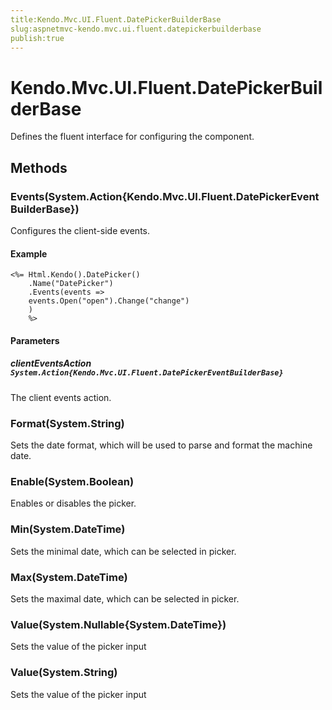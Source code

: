 ```yaml
---
title:Kendo.Mvc.UI.Fluent.DatePickerBuilderBase
slug:aspnetmvc-kendo.mvc.ui.fluent.datepickerbuilderbase
publish:true
---
```


# Kendo.Mvc.UI.Fluent.DatePickerBuilderBase

Defines the fluent interface for configuring the  component.

## Methods

### Events(System.Action{Kendo.Mvc.UI.Fluent.DatePickerEventBuilderBase})
Configures the client-side events.

#### Example
    <%= Html.Kendo().DatePicker()
        .Name("DatePicker")
        .Events(events =>
        events.Open("open").Change("change")
        )
        %>

#### Parameters

##### clientEventsAction `System.Action{Kendo.Mvc.UI.Fluent.DatePickerEventBuilderBase}`
The client events action.

### Format(System.String)
Sets the date format, which will be used to parse and format the machine date.

### Enable(System.Boolean)
Enables or disables the picker.

### Min(System.DateTime)
Sets the minimal date, which can be selected in picker.

### Max(System.DateTime)
Sets the maximal date, which can be selected in picker.

### Value(System.Nullable{System.DateTime})
Sets the value of the picker input

### Value(System.String)
Sets the value of the picker input